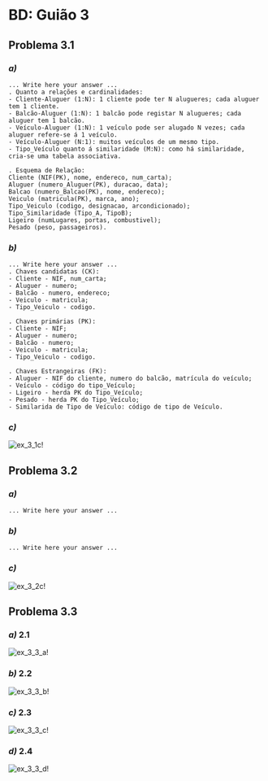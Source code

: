 # BD: Guião 3


## ​Problema 3.1
 
### *a)*

```
... Write here your answer ...
. Quanto a relações e cardinalidades: 
- Cliente-Aluguer (1:N): 1 cliente pode ter N alugueres; cada aluguer tem 1 cliente.
- Balcão-Aluguer (1:N): 1 balcão pode registar N alugueres; cada aluguer tem 1 balcão.
- Veículo-Aluguer (1:N): 1 veículo pode ser alugado N vezes; cada aluguer refere-se á 1 veículo.
- Veículo-Aluguer (N:1): muitos veículos de um mesmo tipo.
- Tipo_Veículo quanto á similaridade (M:N): como há similaridade, cria-se uma tabela associativa.

. Esquema de Relação:
Cliente (NIF(PK), nome, endereco, num_carta);
Aluguer (numero_Aluguer(PK), duracao, data);
Balcao (numero_Balcao(PK), nome, endereco);
Veiculo (matricula(PK), marca, ano);
Tipo_Veiculo (codigo, designacao, arcondicionado);
Tipo_Similaridade (Tipo_A, TipoB);
Ligeiro (numLugares, portas, combustivel);
Pesado (peso, passageiros).

```


### *b)* 

```
... Write here your answer ...
. Chaves candidatas (CK):
- Cliente - NIF, num_carta;
- Aluguer - numero;
- Balcão - numero, endereco;
- Veiculo - matricula;
- Tipo_Veiculo - codigo.

. Chaves primárias (PK):
- Cliente - NIF;
- Aluguer - numero;
- Balcão - numero;
- Veiculo - matricula;
- Tipo_Veiculo - codigo.

. Chaves Estrangeiras (FK):
- Aluguer - NIF do cliente, numero do balcão, matrícula do veículo;
- Veículo - código do tipo_Veículo;
- Ligeiro - herda PK do Tipo_Veículo;
- Pesado - herda PK do Tipo_Veículo;
- Similarida de Tipo de Veículo: código de tipo de Veículo.

```


### *c)* 

![ex_3_1c!](ex_3_1c.jpg "AnImage")


## ​Problema 3.2

### *a)*

```
... Write here your answer ...
```


### *b)* 

```
... Write here your answer ...
```


### *c)* 

![ex_3_2c!](ex_3_2c.jpg "AnImage")


## ​Problema 3.3


### *a)* 2.1

![ex_3_3_a!](ex_3_3a.jpg "AnImage")

### *b)* 2.2

![ex_3_3_b!](ex_3_3b.jpg "AnImage")

### *c)* 2.3

![ex_3_3_c!](ex_3_3c.jpg "AnImage")

### *d)* 2.4

![ex_3_3_d!](ex_3_3d.jpg "AnImage")